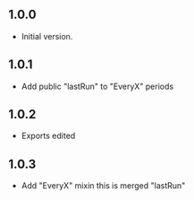 ## 1.0.0

- Initial version.

## 1.0.1

- Add public "lastRun" to "EveryX" periods

## 1.0.2

- Exports edited

## 1.0.3

- Add "EveryX" mixin
    this is merged "lastRun"